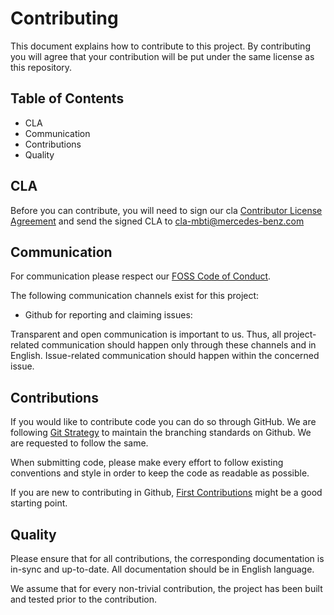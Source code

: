 <!-- SPDX-License-Identifier: MIT -->

# Contributing

This document explains how to contribute to this project.
By contributing you will agree that your contribution will be put under the same license as this repository.

## Table of Contents

- CLA
- Communication
- Contributions
- Quality

## CLA

Before you can contribute, you will need to sign our cla [Contributor License Agreement](https://github.com/mercedes-benz/foss/blob/master/cla/2022-04-25_MB_FOSS_CLA_MBTI.pdf) and send the signed CLA to <cla-mbti@mercedes-benz.com>

## Communication

For communication please respect our [FOSS Code of Conduct](https://github.com/Daimler/daimler-foss/blob/master/CODE_OF_CONDUCT.md).

The following communication channels exist for this project:

- Github for reporting and claiming issues:

Transparent and open communication is important to us.
Thus, all project-related communication should happen only through these channels and in English.
Issue-related communication should happen within the concerned issue.

## Contributions

If you would like to contribute code you can do so through GitHub. We are following [Git Strategy](docs/GitStrategy.md) to maintain the branching standards on Github. We are requested to follow the same.

When submitting code, please make every effort to follow existing conventions and style in order to keep the code as readable as possible.

If you are new to contributing in Github, [First Contributions](https://github.com/firstcontributions/first-contributions) might be a good starting point.

## Quality

Please ensure that for all contributions, the corresponding documentation is in-sync and up-to-date. All documentation should be in English language.

We assume that for every non-trivial contribution, the project has been built and tested prior to the contribution.
